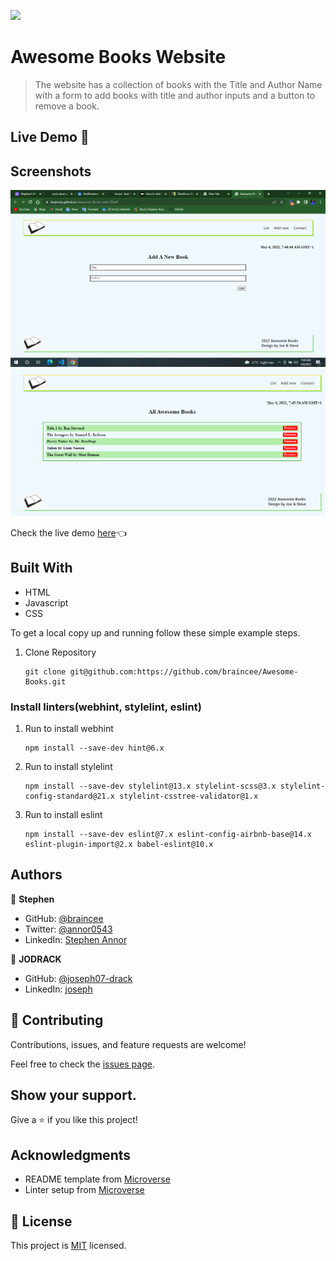 ![](https://img.shields.io/badge/Microverse-blueviolet)

# Awesome Books Website

> The website has a collection of books with the Title and Author Name with a form to add books with title and author inputs and a button to remove a book.


## Live Demo 🔗

## Screenshots 

![](./logo/book-1.png) ![](./logo/book-2.png)


Check the live demo [here](https://braincee.github.io/Awesome-Books-with-ES6/#)👈

## Built With

- HTML
- Javascript
- CSS

To get a local copy up and running follow these simple example steps.

1. Clone Repository
   ```
   git clone git@github.com:https://github.com/braincee/Awesome-Books.git
   ```

### Install linters(webhint, stylelint, eslint)

1. Run to install webhint
   ```
   npm install --save-dev hint@6.x
   ```
2. Run to install stylelint
   ```
   npm install --save-dev stylelint@13.x stylelint-scss@3.x stylelint-config-standard@21.x stylelint-csstree-validator@1.x
   ```
3. Run to install eslint
   ```
   npm install --save-dev eslint@7.x eslint-config-airbnb-base@14.x eslint-plugin-import@2.x babel-eslint@10.x
   ```

## Authors

👤 **Stephen**

- GitHub: [@braincee](https://github.com/braincee)
- Twitter: [@annor0543](https://twitter.com/annor0543)
- LinkedIn: [Stephen Annor](https://www.linkedin.com/in/kwesi-appiah-1387801a1/)

👤 **JODRACK**

- GitHub: [@joseph07-drack](https://github.com/joseph07-drack)
- LinkedIn: [joseph](https://www.linkedin.com/in/joseph-buingo-ab2682225/)

## 🤝 Contributing

Contributions, issues, and feature requests are welcome!

Feel free to check the [issues page](https://github.com/braincee/Awesome-Books-with-ES6/issues).

## Show your support.

Give a ⭐️ if you like this project!

## Acknowledgments

- README template from [Microverse](https://github.com/microverseinc/readme-template)
- Linter setup from [Microverse](https://github.com/microverseinc/linters-config/tree/master/html-css)

## 📝 License

This project is [MIT](./MIT.md) licensed.